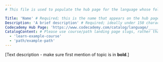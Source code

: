 ```yaml
---
# This file is used to populate the hub page for the language whose folder it's in. Be sure to create a new version if you create a folder for a new language!

Title: 'Name' # Required; this is the name that appears on the hub page for this language. Pay attention to capitalization and punctuation!
Description: 'A brief description' # Required; ideally under 150 characters and starts with the name of the topic (used in search engine results and content previews)
Codecademy Hub Page: 'https://www.codecademy.com/catalog/language/_____' # If codecademy.com doesn't have a hub page for this language, that's okay too. You can omit this field.
CatalogContent: # Please use course/path landing page slugs, rather than linking to individual content items. If listing multiple items, please put the most relevant one first
  - 'learn-example-course'
  - 'path/example-path'
---
```


[Text description - make sure first mention of topic is in **bold**.] <!-- # Write up an introductory description of the language/framework here! -->
